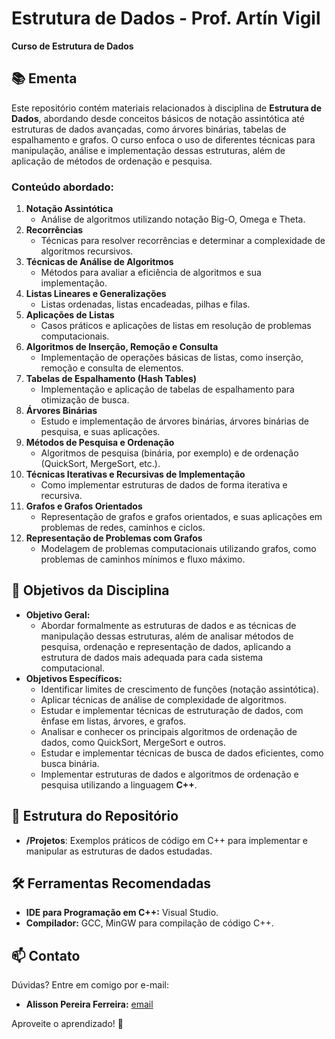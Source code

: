 # Estrutura de Dados - Prof. Artín Vigil  
**Curso de Estrutura de Dados**  

## 📚 Ementa  
Este repositório contém materiais relacionados à disciplina de **Estrutura de Dados**, abordando desde conceitos básicos de notação assintótica até estruturas de dados avançadas, como árvores binárias, tabelas de espalhamento e grafos. O curso enfoca o uso de diferentes técnicas para manipulação, análise e implementação dessas estruturas, além de aplicação de métodos de ordenação e pesquisa.

### Conteúdo abordado:
1. **Notação Assintótica**  
   - Análise de algoritmos utilizando notação Big-O, Omega e Theta.  
2. **Recorrências**  
   - Técnicas para resolver recorrências e determinar a complexidade de algoritmos recursivos.  
3. **Técnicas de Análise de Algoritmos**  
   - Métodos para avaliar a eficiência de algoritmos e sua implementação.  
4. **Listas Lineares e Generalizações**  
   - Listas ordenadas, listas encadeadas, pilhas e filas.  
5. **Aplicações de Listas**  
   - Casos práticos e aplicações de listas em resolução de problemas computacionais.  
6. **Algoritmos de Inserção, Remoção e Consulta**  
   - Implementação de operações básicas de listas, como inserção, remoção e consulta de elementos.  
7. **Tabelas de Espalhamento (Hash Tables)**  
   - Implementação e aplicação de tabelas de espalhamento para otimização de busca.  
8. **Árvores Binárias**  
   - Estudo e implementação de árvores binárias, árvores binárias de pesquisa, e suas aplicações.  
9. **Métodos de Pesquisa e Ordenação**  
   - Algoritmos de pesquisa (binária, por exemplo) e de ordenação (QuickSort, MergeSort, etc.).  
10. **Técnicas Iterativas e Recursivas de Implementação**  
    - Como implementar estruturas de dados de forma iterativa e recursiva.  
11. **Grafos e Grafos Orientados**  
    - Representação de grafos e grafos orientados, e suas aplicações em problemas de redes, caminhos e ciclos.  
12. **Representação de Problemas com Grafos**  
    - Modelagem de problemas computacionais utilizando grafos, como problemas de caminhos mínimos e fluxo máximo.

## 🎯 Objetivos da Disciplina  
- **Objetivo Geral:**  
  - Abordar formalmente as estruturas de dados e as técnicas de manipulação dessas estruturas, além de analisar métodos de pesquisa, ordenação e representação de dados, aplicando a estrutura de dados mais adequada para cada sistema computacional.  
- **Objetivos Específicos:**  
  - Identificar limites de crescimento de funções (notação assintótica).  
  - Aplicar técnicas de análise de complexidade de algoritmos.  
  - Estudar e implementar técnicas de estruturação de dados, com ênfase em listas, árvores, e grafos.  
  - Analisar e conhecer os principais algoritmos de ordenação de dados, como QuickSort, MergeSort e outros.  
  - Estudar e implementar técnicas de busca de dados eficientes, como busca binária.  
  - Implementar estruturas de dados e algoritmos de ordenação e pesquisa utilizando a linguagem **C++**.

## 📂 Estrutura do Repositório  
- **/Projetos**: Exemplos práticos de código em C++ para implementar e manipular as estruturas de dados estudadas.  

## 🛠️ Ferramentas Recomendadas  
- **IDE para Programação em C++:** Visual Studio.
- **Compilador:** GCC, MinGW para compilação de código C++.

## 📫 Contato  
Dúvidas? Entre em comigo por e-mail:  
- **Alisson Pereira Ferreira:** [email](mailto:alissonpef@gmail.com)

Aproveite o aprendizado! 🚀
